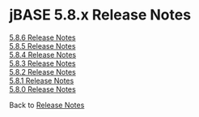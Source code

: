 # jBASE 5.8.x Release Notes

<PageHeader />

[5.8.6 Release Notes](./5.8.6/README.md)  
[5.8.5 Release Notes](./5.8.5/README.md)  
[5.8.4 Release Notes](./5.8.4/README.md)  
[5.8.3 Release Notes](./5.8.3/README.md)  
[5.8.2 Release Notes](./5.8.2/README.md)  
[5.8.1 Release Notes](./5.8.1/README.md)  
[5.8.0 Release Notes](./5.8.0/README.md)

Back to [Release Notes](./../README.md)

<PageFooter />
